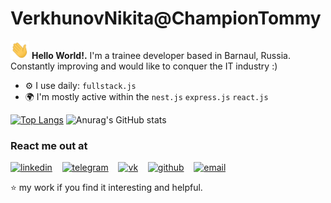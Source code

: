 # VerkhunovNikita@ChampionTommy

<img src="https://github.com/ABSphreak/ABSphreak/blob/master/gifs/Hi.gif" width="30px"> **Hello World!.** I'm a trainee developer based in Barnaul, Russia. Constantly improving and would like to conquer the IT industry :)
<br/>

- ⚙️ I use daily: `fullstack.js`
- 🌍 I'm mostly active within the `nest.js` `express.js` `react.js`

  
[![Top Langs](https://github-readme-stats.vercel.app/api/top-langs/?username=ChampionTommy&hide_langs_below=1)](https://github.com/anuraghazra/github-readme-stats)
![Anurag's GitHub stats](https://github-readme-stats.vercel.app/api?username=ChampionTommy&hide=contribs,prs)

### React me out at
 [![linkedin](https://user-images.githubusercontent.com/25087769/87172072-530a5080-c2dc-11ea-8e2c-8ee4dbf3394b.png)](#) &nbsp;&nbsp;
 [![telegram](https://user-images.githubusercontent.com/79994252/150616122-f30e32b4-8aa1-43ca-ae87-91ab01fbb543.png)](https://t.me/terronex) &nbsp;&nbsp;
 [![vk](https://user-images.githubusercontent.com/79994252/150616250-e40df6f4-888e-4a2d-b7f9-f5f0e7813d62.svg)](https://vk.com/terronex) &nbsp;&nbsp;
 [![github](https://user-images.githubusercontent.com/25087769/87176037-2c4f1880-c2e2-11ea-8a13-41c90b711b9f.png)](https://github.com/ChampionTommy) &nbsp;&nbsp;
 [![email](https://user-images.githubusercontent.com/25087769/87174308-a4680f00-c2df-11ea-90b0-5fa1fa76d2f1.png)](mailto:terronex@icloud.com)



⭐ my work if you find it interesting and helpful.
